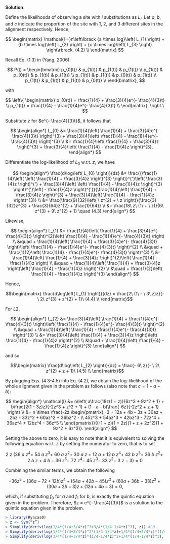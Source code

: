 **Solution.**

Define the likelihoods of observing a site with $i$ substitutions as
$L_{i}$. Let *a*, *b*, and *c* indicate the proportion of the site with
1, 2, and 3 different sites in the alignment respectively. Hence,

$$
\begin{matrix}
\mathcal{l =}n\left\lbrack {a \times log}\left( L_{1} \right) + {b \times log}\left( L_{2} \right) + {c \times log}\left( L_{3} \right) \right\rbrack. (4.2) \\
\end{matrix}
$$

Recall Eq. (1.3) in (Yang, 2006)

$$
P(t) = \begin{bmatrix}
p_{0(t)} & p_{1(t)} & p_{1(t)} & p_{1(t)} \\
p_{1(t)} & p_{0(t)} & p_{1(t)} & p_{1(t)} \\
p_{1(t)} & p_{1(t)} & p_{0(t)} & p_{1(t)} \\
p_{1(t)} & p_{1(t)} & p_{1(t)} & p_{0(t)} \\
\end{bmatrix},
$$

with

$$
\left\{ \begin{matrix}
p_{0(t)} = \frac{1}{4} + \frac{3}{4}e^{- \frac{4}{3}t} \\
p_{1(t)} = \frac{1}{4} - \frac{1}{4}e^{- \frac{4}{3}t} \\
\end{matrix}. \right.\
$$

Substitute $z$ for $e^{- \frac{4}{3}t}$, it follows that

$$
\begin{align*}
L_{0} &= \frac{1}{4}\left( \frac{1}{4} + \frac{3}{4}e^{- \frac{4}{3}t} \right)^{3} + \frac{3}{4}\left( \frac{1}{4} - \frac{1}{4}e^{- \frac{4}{3}t} \right)^{3} \\
&= \frac{1}{4}\left( \frac{1}{4} + \frac{3}{4}z \right)^{3} + \frac{3}{4}\left( \frac{1}{4} - \frac{1}{4}z \right)^{3}.
\end{align*}
$$

Differentiate the log-likelihood of $L_{0}$ w.r.t. $z$, we have

$$
\begin{align*}
\frac{d\log\left( L_{0} \right)}{dz} &= \frac{{\frac{1}{4}\left( \left( \frac{1}{4} + \frac{3}{4}z \right)^{3} \right)}^{'}\left( \frac{3}{4}z \right)^{'} + \frac{3}{4}\left( \left( \frac{1}{4} - \frac{1}{4}z \right)^{3} \right)^{'}\left( - \frac{1}{4}z \right)^{'}}{\frac{1}{4}\left( \frac{1}{4} + \frac{3}{4}z \right)^{3} + \frac{3}{4}\left( \frac{1}{4} - \frac{1}{4}z \right)^{3}} \\
&= \frac{\frac{9}{32}\left( \ z^{2} + \ z \right)}{\frac{3}{32}z^{3} + \frac{3}{64}z^{2} + \frac{1}{64}} \\
&= \frac{18\ z\ (1\  + \ z)}{6\ z^{3} + 9\ z^{2} + 1} \quad (4.3)
\end{align*}
$$

Likewise,

$$
\begin{align*}
L_{1} &= \frac{1}{4}\left( \frac{1}{4} + \frac{3}{4}e^{- \frac{4}{3}t} \right)^{2}\left( \frac{1}{4} - \frac{1}{4}e^{- \frac{4}{3}t} \right) \\
&\quad + \frac{1}{4}\left( \frac{1}{4} + \frac{3}{4}e^{- \frac{4}{3}t} \right)\left( \frac{1}{4} - \frac{1}{4}e^{- \frac{4}{3}t} \right)^{2} \\
&\quad + \frac{1}{2}\left( \frac{1}{4} - \frac{1}{4}e^{- \frac{4}{3}t} \right)^{3} \\
&= \frac{1}{4}\left( \frac{1}{4} + \frac{3}{4}z \right)^{2}\left( \frac{1}{4} - \frac{1}{4}z \right) \\
&\quad + \frac{1}{4}\left( \frac{1}{4} + \frac{3}{4}z \right)\left( \frac{1}{4} - \frac{1}{4}z \right)^{2} \\
&\quad + \frac{1}{2}\left( \frac{1}{4} - \frac{1}{4}z \right)^{3}
\end{align*}
$$

Hence,

$$\begin{matrix}
\frac{d\log\left( L_{1} \right)}{dz} = \frac{2\ (1\  - \ 3\ z)z}{- \ 2\ z^{3} + z^{2} + 1}\ (4.4) \\
\end{matrix}$$

For $L2,$

$$
\begin{align*}
L_{2} &= \frac{3}{4}\left( \frac{1}{4} + \frac{1}{4}e^{- \frac{4}{3}t} \right)\left( \frac{1}{4} - \frac{1}{4}e^{- \frac{4}{3}t} \right)^{2} \\
&\quad + \frac{1}{4}\left( \frac{1}{4} - \frac{1}{4}e^{- \frac{4}{3}t} \right)^{3} \\
&= \frac{3}{4}\left( \frac{1}{4} + \frac{3}{4}z \right)\left( \frac{1}{4} - \frac{1}{4}z \right)^{2} \\
&\quad + \frac{1}{4}\left( \frac{1}{4} - \frac{1}{4}z \right)^{3}
\end{align*}
$$

and so

$$\begin{matrix}
\frac{d\log\left( L_{2} \right)}{dz} = \frac{- 6\ z}{- \ 2\ z^{2} + z + 1}\ (4.5) \\
\end{matrix}$$

By plugging Eqs. (4.3-4.5) into Eq. (4.2), we obtain the log-likelihood of
the whole alignment given in the problem as follows (also note that
$c = 1 - a - b$):

$$
\begin{align*}
\mathcal{l} &= n\left( a\frac{18z(1 + z)}{6z^3 + 9z^2 + 1} + b\frac{2(1 - 3z)z}{-2z^3 + z^2 + 1} + (1 - a - b)\frac{-6z}{-2z^2 + z + 1} \right) \\
&= n \times \frac{-2z \begin{pmatrix}
-3 + 12a + 4b - 3z + 30az + 2bz - 33z^2 + 60az^2 + 36bz^2 - \\
45z^3 + 54az^3 + 42bz^3 - 72z^4 + 36az^4 + 12bz^4 - 36z^5 \\
\end{pmatrix}}{(-1 + z)(1 + 2z)(1 + z + 2z^2)(1 + 9z^2 + 6z^3)}.
\end{align*}
$$

Setting the above to zero, it is easy to note that it is equivalent to
solving the following equation w.r.t. $z$ by setting the numerator to
zero, that is to set

$$2\ z\ \left( 36\ a\ z^{4} + \ 54\ a\ z^{3} + \ 60\ a\ z^{2} + \ 30\ a\ z\  + \ 12\ a\  + \ 12\ b\ z^{4} + \ 42\ b\ z^{3} + \ 36\ b\ z^{2} + \ 2\ b\ z\  + \ 4\ b\  - \ 36\ z^{5} - \ 72\ z^{4} - \ 45\ z^{3} - \ 33\ z^{2} - \ 3\ z\  - \ 3 \right) = 0$$

Combining the similar terms, we obtain the following

$$- 36z^{5} + (36a - 72 + 12b)z^{4} + {(54a + 42b - 45)z}^{3} + {(60a + 36b - 33)z}^{2} + (30a + 2b - 3)z + (12a + 4b - 3) = 0,$$

which, if substituting $f_{0}$ for $a$ and $f_{1}$ for $b$, is exactly
the quintic equation given in the problem. Therefore,
$z = e^{- \frac{4}{3}t}$ is a solution to the quintic equation given in
the problem.

```R
> library(Ryacas0)
> z <- Sym(“z”)
> Simplify(deriv(log(1/4*(1/4+3/4*z)^3+3/4*(1/4-1/4*z)^3), z)) #L0
> Simplify(deriv(log(1/4*(1/4+3/4*z)^2*(1/4-1/4*z)+1/4*(1/4+3/4*z)*(1/4-1/4*z)^2+1/2*(1/4-1/4*z)^3), z)) #L1
> Simplify(deriv(log(3/4*(1/4+3/4*z)*(1/4-1/4*z)^2+1/4*(1/4-1/4*z)^3), z)) #L2
```
